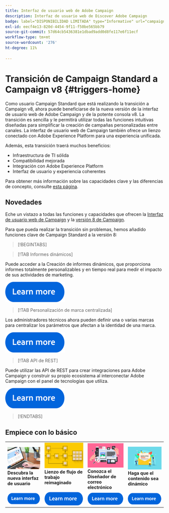 ```yaml
---
title: Interfaz de usuario web de Adobe Campaign
description: Interfaz de usuario web de Discover Adobe Campaign
badge: label="DISPONIBILIDAD LIMITADA" type="Informative" url="campaign-standard-migration-home.md" tooltip="Restringido a usuarios migrados por el Campaign Standard"
exl-id: eecf4e13-820d-4454-9f11-f50be565bb79
source-git-commit: 57d64cb5436381e1dbad9add0d8fe117e6f11ecf
workflow-type: tm+mt
source-wordcount: '276'
ht-degree: 11%

---
```


# Transición de Campaign Standard a Campaign v8 {#triggers-home}

Como usuario Campaign Standard que está realizando la transición a Campaign v8, ahora puede beneficiarse de la nueva versión de la interfaz de usuario web de Adobe Campaign y de la potente consola v8. La transición es sencilla y le permitirá utilizar todas las funciones intuitivas diseñadas para simplificar la creación de campañas personalizadas entre canales. La interfaz de usuario web de Campaign también ofrece un lienzo conectado con Adobe Experience Platform para una experiencia unificada.

Además, esta transición traerá muchos beneficios:

* Infraestructura de TI sólida
* Compatibilidad mejorada
* Integración con Adobe Experience Platform
* Interfaz de usuario y experiencia coherentes

Para obtener más información sobre las capacidades clave y las diferencias de concepto, consulte [esta página](https://experienceleague.adobe.com/es/docs/campaign-web/v8/start/acs-migration).

## Novedades

Eche un vistazo a todas las funciones y capacidades que ofrecen la [Interfaz de usuario web de Campaign](https://experienceleague.adobe.com/es/docs/campaign-web/v8/campaign-web-home) y la [versión 8 de Campaign](https://experienceleague.adobe.com/es/docs/campaign/campaign-v8/campaign-home).

Para que pueda realizar la transición sin problemas, hemos añadido funciones clave de Campaign Standard a la versión 8:

>[!BEGINTABS]

>[!TAB Informes dinámicos]

Puede acceder a la Creación de informes dinámicos, que proporciona informes totalmente personalizables y en tiempo real para medir el impacto de sus actividades de marketing.

[![Imagen](assets/do-not-localize/learn-more-button.svg)](reporting/get-started-reporting.md)

>[!TAB Personalización de marca centralizada]

Los administradores técnicos ahora pueden definir una o varias marcas para centralizar los parámetros que afectan a la identidad de una marca.

[![Imagen](assets/do-not-localize/learn-more-button.svg)](branding/branding-gs.md)

>[!TAB API de REST]

Puede utilizar las API de REST para crear integraciones para Adobe Campaign y construir su propio ecosistema al interconectar Adobe Campaign con el panel de tecnologías que utiliza.

[![image](assets/do-not-localize/learn-more-button.svg)](api/get-started-apis.md)

>[!ENDTABS]

## Empiece con lo básico

<table style="table-layout:fixed">
  <tr style="border: 0;">
    <td>
    <a href="https://experienceleague.adobe.com/en/docs/campaign-web/v8/start/user-interface"><img src="assets/do-not-localize/menu-ui.jpeg"></a>
    <div><strong>Descubra la nueva interfaz de usuario</strong><br/></div>
    </td>
    <td>
    <a href="https://experienceleague.adobe.com/en/docs/campaign-web/v8/wf/gs-workflows"><img src="assets/do-not-localize/menu-workflows.jpeg"></a>
    <div><strong>Lienzo de flujo de trabajo reimaginado</strong><br/></div><br/>
    </td>
    <td>
    <a href="https://experienceleague.adobe.com/en/docs/campaign-web/v8/msg/email/content/start-design/get-started-email-designer"><img src="assets/do-not-localize/menu-email.png"></a>
    <div><strong>Conozca el Diseñador de correo electrónico</strong><br/>
    </div></td>
    <td>
    <a href="https://experienceleague.adobe.com/en/docs/campaign-web/v8/msg/dynamic-content/gs-personalization"><img src="assets/do-not-localize/menu-dynamic.png"></a>
    <div><strong>Haga que el contenido sea dinámico</strong><br/></div>
    </td>
  </tr>
  <tr style="border: 0;">
    <td align="center"><a href="https://experienceleague.adobe.com/en/docs/campaign-web/v8/start/user-interface"><img src="assets/do-not-localize/learn-more-button.svg"></a></td>
    <td align="center"><a href="https://experienceleague.adobe.com/en/docs/campaign-web/v8/wf/gs-workflows"><img src="assets/do-not-localize/learn-more-button.svg"></a></td>
    <td align="center"><a href="https://experienceleague.adobe.com/en/docs/campaign-web/v8/msg/email/content/start-design/get-started-email-designer"><img src="assets/do-not-localize/learn-more-button.svg"></a></td>
    <td align="center"><a href="https://experienceleague.adobe.com/en/docs/campaign-web/v8/msg/dynamic-content/gs-personalization"><img src="assets/do-not-localize/learn-more-button.svg"></a></td>
    </tr>
</table>


